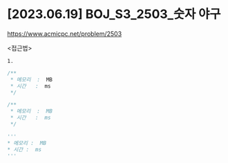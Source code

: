 #   [2023.06.19] BOJ_S3_2503_숫자 야구
https://www.acmicpc.net/problem/2503

<접근법>

```
1. 
```




```java
/**
 * 메모리  :  MB
 * 시간   :  ms
 */
```



```js
/**
 * 메모리  :  MB
 * 시간   :  ms
 */
```




```python
'''
* 메모리 :  MB
* 시간 :  ms
'''
```
